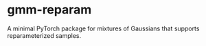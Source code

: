 # gmm-reparam
A minimal PyTorch package for mixtures of Gaussians that supports reparameterized samples.
